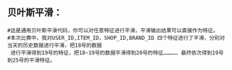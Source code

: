 贝叶斯平滑：
---------------------
	#这是通用贝叶斯平滑代码，你可以对任意特征进行平滑，平滑输出结果可以直接作为特征。
	#本次比赛中，我对USER_ID,ITEM_ID，SHOP_ID,BRAND_ID 四个特征进行了平滑，分别对当天的历史数据进行平滑，把18号的数据
	 进行平滑得到19号的特征，把18~19号的数据平滑得到20号的特征…………，最终依次得到19号到25号的平滑特征。
